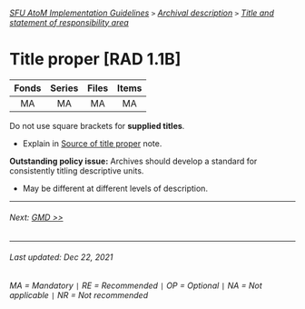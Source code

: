###### [SFU AtoM Implementation Guidelines](../README.md) `>` [Archival description](overview.md) `>` [Title and statement of responsibility area](overview.md#title-and-statement-of-responsibility-area)

# Title proper [RAD 1.1B]

| Fonds 	| Series 	| Files 	| Items 	|
|:-----:	|:------:	|:-----:	|:-----:	|
|   MA    |   MA    |   MA  	|   MA  	|

Do not use square brackets for **supplied titles**.
- Explain in [Source of title proper](source-of-title-proper.md) note.

**Outstanding policy issue:** Archives should develop a standard for consistently titling descriptive units.
- May be different at different levels of description.

---
###### Next: [GMD >>](gmd.md)
---
###### Last updated: Dec 22, 2021
###### MA = Mandatory `|` RE = Recommended `|` OP = Optional `|` NA = Not applicable `|` NR = Not recommended
